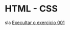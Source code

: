 # HTML - CSS
sla
<a href="https://victoradera.github.io/HTML---CSS/Exercicios/EX001/index.html"> Execultar o exercicio 001